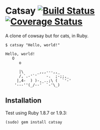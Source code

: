 # Catsay [![Build Status](https://secure.travis-ci.org/audy/catsay.png?branch=master)](http://travis-ci.org/audy/catsay) [![Coverage Status](https://coveralls.io/repos/audy/catsay/badge.png)](https://coveralls.io/r/audy/catsay)

A clone of cowsay but for cats, in Ruby.

```
$ catsay "Hello, world!"

Hello, world!
   O
      o

      |\      _,,,---,,_
      /,`.-'`'    -.  ;-;;,_
     |,4-  ) )-,_..;\ (  `'-'
    '---''(_/--'  `-'\_)
```

## Installation

Test using Ruby 1.8.7 or 1.9.3:

`(sudo) gem install catsay`
